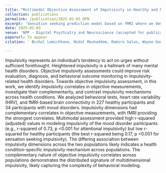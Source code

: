 ```yaml
---
title: "Multimodal Objective Assessment of Impulsivity in Healthy and Mood Disorder Participants"
collection: publications
permalink: /publication/2025-02-03_DPN
excerpt: 'Sensation seeking prediction model based on fMRI where we demonstrate the need for age-specific modeling.'
date: 2025-02-03
venue: 'NPP - Digital Psychiatry and Neuroscience (accepted for publication)'
paperurl: To appear
citation: ' Bishal Lamichhane, Nidal Moukaddam, Ramiro Salas, Wayne Goodman, and Ashutosh Sabharwal (2025), ''Multimodal Objective Assessment of Impulsivity in Healthy and Mood Disorder Participants", NPP - Digital Psychiatry and Neuroscience.'

---
```


Impulsivity represents an individual’s tendency to act on urges without sufficient forethought. Heightened impulsivity is a hallmark of many mental health disorders. Objective impulsivity assessments could improve risk evaluation, diagnosis, and behavioral outcome monitoring in impulsivity-related health disorders. Towards objective impulsivity assessment, in this work, we identify impulsivity correlates in objective measurements, investigate their complementarity, and contrast impulsivity mechanisms across health conditions. We analyzed behavioral tests, heart rate variability (HRV), and fMRI-based brain connectivity in 227 healthy participants and 34 participants with mood disorders. Impulsivity dimensions had complementary correlates in objective measurements, with fMRI providing the strongest correlates. Multimodal assessment provided high r-squared (adjusted) values in modeling impulsivity of the mood disorder participants (e.g., r-squared of 0.73, p <0.001 for attentional impulsivity) but low r-squared for healthy participants (the best r-squared being 0.17, p <0.001 for sensation seeking impulsivity). The differing association between impulsivity dimensions across the two populations likely indicates a health condition-specific impulsivity mechanism across populations. The complementary nature of objective impulsivity correlates across populations demonstrates the distributed signature of multidimensional impulsivity, likely capturing the complexity of behavioral modeling.